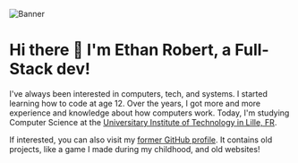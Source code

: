 ![Banner](banner.jpg)

# Hi there 👋 I'm Ethan Robert, a Full-Stack dev!
I've always been interested in computers, tech, and systems. I started learning how to code at age 12. Over the years, I got more and more experience and knowledge about how computers work.
Today, I'm studying Computer Science at the [Universitary Institute of Technology in Lille, FR](https://iut.univ-lille.fr). 

If interested, you can also visit my [former GitHub profile](https://github.com/khyrthy). It contains old projects, like a game I made during my childhood, and old websites!

<!--
**x86ethan/x86ethan** is a ✨ _special_ ✨ repository because its `README.md` (this file) appears on your GitHub profile.

Here are some ideas to get you started:

- 🔭 I’m currently working on ...
- 🌱 I’m currently learning ...
- 👯 I’m looking to collaborate on ...
- 🤔 I’m looking for help with ...
- 💬 Ask me about ...
- 📫 How to reach me: ...
- 😄 Pronouns: ...
- ⚡ Fun fact: ...
-->

